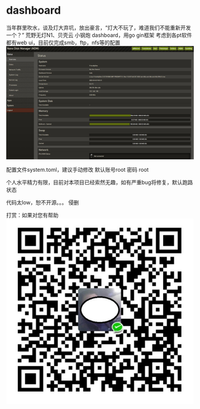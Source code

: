 # dashboard
当年群里吹水，谈及灯大弃坑，放出豪言，“灯大不玩了，难道我们不能重新开发一个？”  荒野无灯N1、贝壳云 小钢炮 dashboard，用go gin框架
考虑到各pt软件都有web ui，目前仅完成smb，ftp，nfs等的配置
![image](捕获.PNG)



配置文件system.toml，建议手动修改
默认账号root 密码 root




个人水平精力有限，目前对本项目已经索然无趣，如有严重bug将修复，默认跑路状态

代码太low，恕不开源。。。
侵删

打赏：如果对您有帮助
![image](wx_qrcode.jpg)
